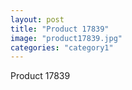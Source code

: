 ```yaml
---
layout: post
title: "Product 17839"
image: "product17839.jpg"
categories: "category1"
---
```

Product 17839
